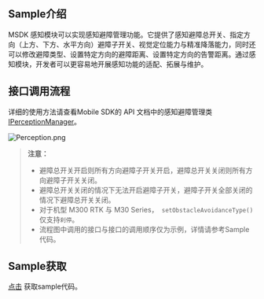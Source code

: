 ## Sample介绍
MSDK 感知模块可以实现感知避障管理功能。它提供了感知避障总开关、指定方向（上方、下方、水平方向）避障子开关、视觉定位能力与精准降落能力，同时还可以修改避障类型、设置特定方向的避障距离、设置特定方向的告警距离。通过感知模块，开发者可以更容易地开展感知功能的适配、拓展与维护。



## 接口调用流程

详细的使用方法请查看Mobile SDK的 API 文档中的感知避障管理类[IPerceptionManager](https://developer.dji.com/cn/api-reference-v5/android-api/Components/IPerceptionManager/IPerceptionManager.html)。

![Perception.png](https://terra-1-g.djicdn.com/84f990b0bbd145e6a3930de0c55d3b2b/admin/doc/99979fed-5cf8-4e7c-b805-c774d17b801f.png)

> **注意：**
> * 避障总开关开启则所有方向避障子开关开启，避障总开关关闭则所有方向避障子开关关闭。
> * 避障总开关关闭的情况下无法开启避障子开关，避障子开关全部关闭的情况下避障总开关关闭。
> * 对于机型 M300 RTK 与 M30 Series，` setObstacleAvoidanceType()`仅支持`刹停`。
> * 流程图中调用的接口与接口的调用顺序仅为示例，详情请参考Sample代码。

## Sample获取

 [点击](https://github.com/dji-sdk/Mobile-SDK-Android-V5) 获取sample代码。
